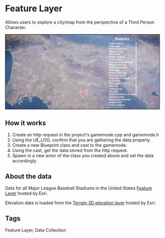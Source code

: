# Feature Layer

Allows users to explore a city/map from the perspective of a Third Person Character.

![Image of Feature Layer Sample](FeatureLayer.jpg)

## How it works

1. Create an http request in the project's gamemode.cpp and gamemode.h
2. Using the UE_LOG, confirm that you are gathering the data properly.
3. Create a new Blueprint class and cast to the gamemode.
4. Using the cast, get the data stored from the http request. 
5. Spawn in a new actor of the class you created above and set the data accordingly.

## About the data

Data for all Major League Baseball Stadiums in the United States [Feature Layer](https://services.arcgis.com/P3ePLMYs2RVChkJx/ArcGIS/rest/services/Major_League_Baseball_Stadiums/FeatureServer/0/query?f=geojson&where=1=1&outfields=TEAM,NAME,LEAGUE) hosted by Esri.

Elevation data is loaded from the [Terrain 3D elevation layer](https://www.arcgis.com/home/item.html?id=7029fb60158543ad845c7e1527af11e4) hosted by Esri.

## Tags

Feature Layer, Data Collection
